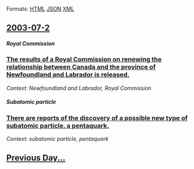 
Formats: [HTML](2003/07/2/index.html)  [JSON](2003/07/2/index.json)  [XML](2003/07/2/index.xml)  

## [2003-07-2](/news/2003/07/2/index.md)

##### Royal Commission
### [ The results of a Royal Commission on renewing the relationship between Canada and the province of Newfoundland and Labrador is released. ](/news/2003/07/2/the-results-of-a-royal-commission-on-renewing-the-relationship-between-canada-and-the-province-of-newfoundland-and-labrador-is-released.md)
_Context: Newfoundland and Labrador, Royal Commission_

##### Subatomic particle
### [ There are reports of the discovery of a possible new type of subatomic particle, a pentaquark. ](/news/2003/07/2/there-are-reports-of-the-discovery-of-a-possible-new-type-of-subatomic-particle-a-pentaquark.md)
_Context: subatomic particle, pentaquark_

## [Previous Day...](/news/2003/07/1/index.md)

